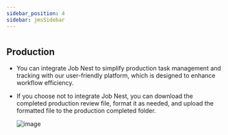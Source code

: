 ```yaml
---
sidebar_position: 4
sidebar: jmsSidebar
---
```


#

## **Production**

- You can integrate Job Nest to simplify production task management and tracking with our user-friendly platform, which is designed to enhance workflow efficiency.
- If you choose not to integrate Job Nest, you can download the completed production review file, format it as needed, and upload the formatted file to the production completed folder.

  ![image](https://cdn.kryoni.com/kryoni/images/icons/eo-production-flow.png)
